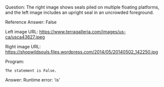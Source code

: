 Question: The right image shows seals piled on multiple floating platforms, and the left image includes an upright seal in an uncrowded foreground.

Reference Answer: False

Left image URL: https://www.terragalleria.com/images/us-ca/usca43627.jpeg

Right image URL: https://shopwildsouls.files.wordpress.com/2014/05/20140502_142250.jpg

Program:

```
The statement is False.
```
Answer: Runtime error: 'is'

